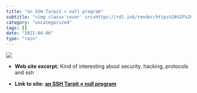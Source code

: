 ```yaml
---
title: "an SSH Tarpit « null program"
subtitle: "<img class='cover' src=https://rdl.ink/render/https%3A%2F%2Fnullprogram.com%2Fblog%2F2019%2F03%2F22>"
category: "uncategorized"
tags: []
date: "2021-04-06"
type: "rain"
---
```

<img class="cover" src=https://rdl.ink/render/https%3A%2F%2Fnullprogram.com%2Fblog%2F2019%2F03%2F22>



* **Web site excerpt:** Kind of interesting about security, hacking, protocols and ssh

* **Link to site:** **[an SSH Tarpit « null program](https://nullprogram.com/blog/2019/03/22)**